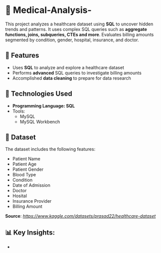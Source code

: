 # 🏥 Medical-Analysis-

This project analyzes a healthcare dataset using **SQL** to uncover hidden trends and patterns. It uses complex SQL queries such as **aggregate functions, joins, subqueries, CTEs and more**. Evaluates billing amounts segmented by condition, gender, hospital, insurance, and doctor. 

## 📌 Features 
- Uses **SQL** to analyze and explore a healthcare dataset
- Performs **advanced** SQL queries to investigate billing amounts 
- Accomplished **data cleaning** to prepare for data research

## 📡 Technologies Used
- **Programming Language: SQL**
- Tools:
  - MySQL
  - MySQL Workbench


## 📂 Dataset
The dataset includes the following features:
 - Patient Name
 - Patient Age
 - Patient Gender
 - Blood Type
 - Condition
 - Date of Admission
 - Doctor
 - Hosital
 - Insurance Provider 
 - Billing Amount
 
 **Source**: *https://www.kaggle.com/datasets/prasad22/healthcare-dataset*
 
 ## 📊 Key Insights: 
 - 

 
